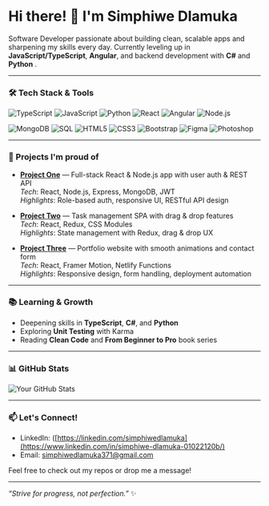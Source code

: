 # Hi there! 👋 I'm Simphiwe Dlamuka

Software Developer passionate about building clean, scalable apps and sharpening my skills every day. Currently leveling up in **JavaScript/TypeScript**, **Angular**, and backend development with **C#** and **Python** .

---

### 🛠️ Tech Stack & Tools
![TypeScript](https://img.shields.io/badge/TypeScript-3178C6?style=for-the-badge&logo=typescript&logoColor=white)
![JavaScript](https://img.shields.io/badge/JavaScript-F7DF1E?style=for-the-badge&logo=javascript&logoColor=black)
![Python](https://img.shields.io/badge/Python-3776AB?style=for-the-badge&logo=python&logoColor=white)
![React](https://img.shields.io/badge/React-61DAFB?style=for-the-badge&logo=react&logoColor=black)
![Angular](https://img.shields.io/badge/Angular-DD0031?style=for-the-badge&logo=angular&logoColor=white)
![Node.js](https://img.shields.io/badge/Node.js-339933?style=for-the-badge&logo=node.js&logoColor=white)

![MongoDB](https://img.shields.io/badge/MongoDB-47A248?style=for-the-badge&logo=mongodb&logoColor=white)
![SQL](https://img.shields.io/badge/SQL-003B57?style=for-the-badge&logo=sqlite&logoColor=white)
![HTML5](https://img.shields.io/badge/HTML5-E34F26?style=for-the-badge&logo=html5&logoColor=white)
![CSS3](https://img.shields.io/badge/CSS3-1572B6?style=for-the-badge&logo=css3&logoColor=white)
![Bootstrap](https://img.shields.io/badge/Bootstrap-563D7C?style=for-the-badge&logo=bootstrap&logoColor=white)
![Figma](https://img.shields.io/badge/Figma-F24E1E?style=for-the-badge&logo=figma&logoColor=white)
![Photoshop](https://img.shields.io/badge/Photoshop-31A8FF?style=for-the-badge&logo=adobephotoshop&logoColor=white)



---

### 🚀 Projects I'm proud of

- **[Project One](https://github.com/yourusername/project-one)** — Full-stack React & Node.js app with user auth & REST API  
  _Tech_: React, Node.js, Express, MongoDB, JWT  
  _Highlights_: Role-based auth, responsive UI, RESTful API design

- **[Project Two](https://github.com/yourusername/project-two)** — Task management SPA with drag & drop features  
  _Tech_: React, Redux, CSS Modules  
  _Highlights_: State management with Redux, drag & drop UX

- **[Project Three](https://github.com/yourusername/project-three)** — Portfolio website with smooth animations and contact form  
  _Tech_: React, Framer Motion, Netlify Functions  
  _Highlights_: Responsive design, form handling, deployment automation

---

### 📚 Learning & Growth

- Deepening skills in **TypeScript**, **C#**, and **Python**
- Exploring **Unit Testing** with Karma 
- Reading **Clean Code** and **From Beginner to Pro** book series

---

### 📊 GitHub Stats

![Your GitHub Stats](https://github-readme-stats.vercel.app/api?username=yourusername&show_icons=true&theme=tokyonight)

---

### 📫 Let's Connect!

- LinkedIn: ([https://linkedin.com/simphiwedlamuka](https://www.linkedin.com/in/simphiwe-dlamuka-01022120b/)  
- Email: simphiwedlamuka371@gmail.com

Feel free to check out my repos or drop me a message!

---

*“Strive for progress, not perfection.”* ✨

